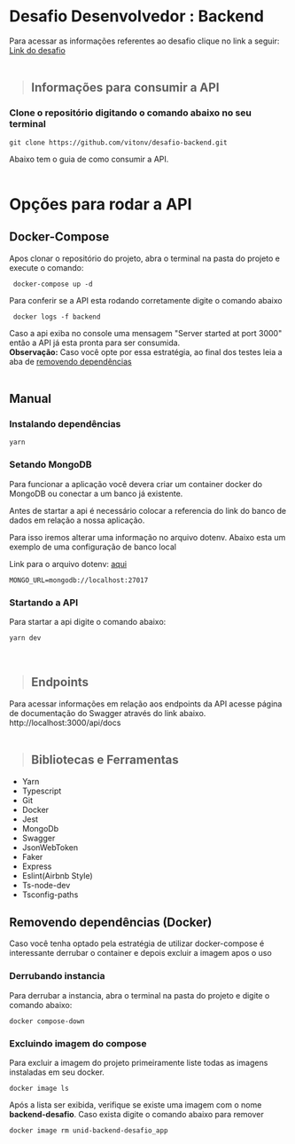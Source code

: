 # Desafio Desenvolvedor : Backend 
Para acessar as informações referentes ao desafio clique no link a seguir: [Link do desafio](https://github.com/fmilioni/desafio/blob/main/BACKEND.md)
<br></br>
>## Informações para consumir a API

### Clone o repositório digitando o comando abaixo no seu terminal
```
git clone https://github.com/vitonv/desafio-backend.git
```
Abaixo tem o guia de como consumir a API.
<br></br>
# Opções para rodar a API

## Docker-Compose
Apos clonar o repositório do projeto, abra o terminal na pasta do projeto e execute o comando:
```
 docker-compose up -d
```
Para conferir se a API esta rodando corretamente digite o comando abaixo
```
 docker logs -f backend
```
Caso a api exiba no console uma mensagem "Server started at port 3000" então a API já esta pronta para ser consumida.
<br>
**Observação:** Caso você opte por essa estratégia, ao final dos testes leia a aba de [removendo dependências]()
<br></br>
## Manual
### Instalando dependências
```
yarn
```
### Setando MongoDB
Para funcionar a aplicação você devera criar um container docker do MongoDB ou conectar a um banco já existente.
<br>
<p>Antes de startar a api é necessário colocar a referencia do link do banco de dados em relação a nossa aplicação.</p>
<p>Para isso iremos alterar uma informação no arquivo dotenv. Abaixo esta um exemplo de uma configuração de banco local
</p>

Link para o arquivo dotenv: [aqui](.env)

```
MONGO_URL=mongodb://localhost:27017
```

### **Startando a API**
Para startar a api digite o comando abaixo:
```
yarn dev
```
<br>


>## Endpoints
Para acessar informações em relação aos endpoints da API acesse página de documentação do Swagger através do link abaixo.
http://localhost:3000/api/docs
<br></br>
> ## Bibliotecas e Ferramentas

* Yarn
* Typescript
* Git
* Docker
* Jest
* MongoDb
* Swagger
* JsonWebToken
* Faker
* Express
* Eslint(Airbnb Style)
* Ts-node-dev
* Tsconfig-paths


## Removendo dependências (Docker)
Caso você tenha optado pela estratégia de utilizar docker-compose é interessante derrubar o container e depois excluir a imagem apos o uso
### Derrubando instancia
Para derrubar a instancia, abra o terminal na pasta do projeto e digite o comando abaixo:
```
docker compose-down
```
### Excluindo imagem do compose
Para excluir a imagem do projeto primeiramente liste todas as imagens instaladas em seu docker.
```
docker image ls
```
Após a lista ser exibida, verifique se existe uma imagem com o nome **backend-desafio**. Caso exista digite o comando abaixo para remover
```
docker image rm unid-backend-desafio_app
```